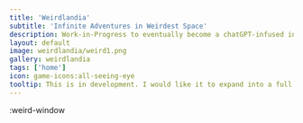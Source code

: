 ```yaml
---
title: 'Weirdlandia'
subtitle: 'Infinite Adventures in Weirdest Space'
description: Work-in-Progress to eventually become a chatGPT-infused infinite text adventure
layout: default
image: weirdlandia/weird1.png
gallery: weirdlandia
tags: ['home']
icon: game-icons:all-seeing-eye
tooltip: This is in development. I would like it to expand into a full kickstarter, but I want to get it running as this prototype first. I've mapped out character select, genre and scenarios, skill checks, moral quandary, and a reward system. It deserves a much better outline than I have at the moment. Once I get this site up and running, I look forward to finishing it. Inspirations are 
---
```

:weird-window